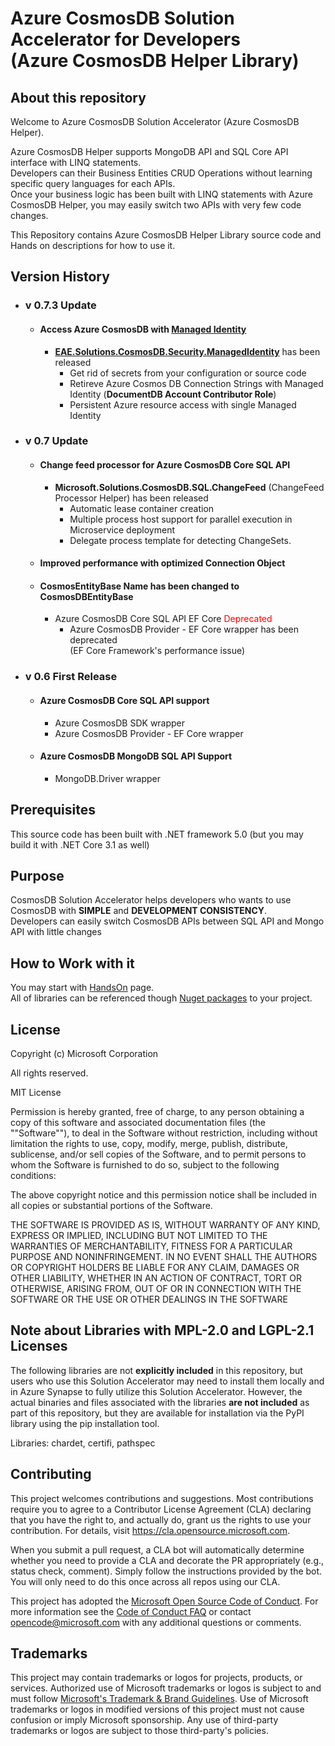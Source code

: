 # Azure CosmosDB Solution Accelerator for Developers </br>(Azure CosmosDB Helper Library)

## About this repository
Welcome to Azure CosmosDB Solution Accelerator (Azure CosmosDB Helper).  

Azure CosmosDB Helper supports MongoDB API and SQL Core API interface with LINQ statements.  
Developers can their Business Entities CRUD Operations without learning specific query languages for each APIs.  
Once your business logic has been built with LINQ statements with Azure CosmosDB Helper, you may easily switch two APIs with very few code changes.    

This Repository contains Azure CosmosDB Helper Library source code and Hands on descriptions for how to use it.  

## Version History
 - ### v 0.7.3 Update
    - #### Access Azure CosmosDB with [Managed Identity](https://docs.microsoft.com/en-us/azure/active-directory/managed-identities-azure-resources/overview)
        - [**EAE.Solutions.CosmosDB.Security.ManagedIdentity**](ManagedIdentity.md) has been released
            - Get rid of secrets from your configuration or source code
            - Retireve Azure Cosmos DB Connection Strings with Managed Identity (**DocumentDB Account Contributor Role**)
            - Persistent Azure resource access with single Managed Identity
            
  

- ### v 0.7 Update  
   - #### Change feed processor for Azure CosmosDB Core SQL API  
      - **Microsoft.Solutions.CosmosDB.SQL.ChangeFeed** (ChangeFeed Processor Helper) has been released  
        - Automatic lease container creation  
        - Multiple process host support for parallel execution in Microservice deployment
        - Delegate process template for detecting ChangeSets. 
          

   - #### Improved performance with optimized Connection Object 
   
   - #### CosmosEntityBase Name has been changed to **CosmosDBEntityBase**  
     - Azure CosmosDB Core SQL API EF Core <span style="color:red">Deprecated</span>
        - Azure CosmosDB Provider - EF Core wrapper has been deprecated  
          (EF Core Framework's performance issue)  
        
- ### v 0.6 First Release  
   - #### Azure CosmosDB Core SQL API support   
       - Azure CosmosDB SDK wrapper  
       - Azure CosmosDB Provider - EF Core wrapper  
   - #### Azure CosmosDB MongoDB SQL API Support  
       - MongoDB.Driver wrapper  
       
## Prerequisites
This source code has been built with .NET framework 5.0
(but you may build it with .NET Core 3.1 as well)

## Purpose 
CosmosDB Solution Accelerator helps developers who wants to use CosmosDB with **SIMPLE** and **DEVELOPMENT CONSISTENCY**.  
Developers can easily switch CosmosDB APIs between SQL API and Mongo API with little changes

## How to Work with it
You may start with [HandsOn](./HandsOn.md) page.  
All of libraries can be referenced though [Nuget packages](https://www.nuget.org/packages?q=EAE.Solutions) to your project.

## License
Copyright (c) Microsoft Corporation

All rights reserved.

MIT License

Permission is hereby granted, free of charge, to any person obtaining a copy of this software and associated documentation files (the ""Software""), to deal in the Software without restriction, including without limitation the rights to use, copy, modify, merge, publish, distribute, sublicense, and/or sell copies of the Software, and to permit persons to whom the Software is furnished to do so, subject to the following conditions:

The above copyright notice and this permission notice shall be included in all copies or substantial portions of the Software.

THE SOFTWARE IS PROVIDED AS IS, WITHOUT WARRANTY OF ANY KIND, EXPRESS OR IMPLIED, INCLUDING BUT NOT LIMITED TO THE WARRANTIES OF MERCHANTABILITY, FITNESS FOR A PARTICULAR PURPOSE AND NONINFRINGEMENT. IN NO EVENT SHALL THE AUTHORS OR COPYRIGHT HOLDERS BE LIABLE FOR ANY CLAIM, DAMAGES OR OTHER LIABILITY, WHETHER IN AN ACTION OF CONTRACT, TORT OR OTHERWISE, ARISING FROM, OUT OF OR IN CONNECTION WITH THE SOFTWARE OR THE USE OR OTHER DEALINGS IN THE SOFTWARE

## Note about Libraries with MPL-2.0 and LGPL-2.1 Licenses   
The following libraries are not **explicitly included** in this repository, but users who use this Solution Accelerator may need to install them locally and in Azure Synapse to fully utilize this Solution Accelerator. However, the actual binaries and files associated with the libraries **are not included** as part of this repository, but they are available for installation via the PyPI library using the pip installation tool.  
  
Libraries: chardet, certifi, pathspec

## Contributing

This project welcomes contributions and suggestions.  Most contributions require you to agree to a
Contributor License Agreement (CLA) declaring that you have the right to, and actually do, grant us
the rights to use your contribution. For details, visit https://cla.opensource.microsoft.com.

When you submit a pull request, a CLA bot will automatically determine whether you need to provide
a CLA and decorate the PR appropriately (e.g., status check, comment). Simply follow the instructions
provided by the bot. You will only need to do this once across all repos using our CLA.

This project has adopted the [Microsoft Open Source Code of Conduct](https://opensource.microsoft.com/codeofconduct/).
For more information see the [Code of Conduct FAQ](https://opensource.microsoft.com/codeofconduct/faq/) or
contact [opencode@microsoft.com](mailto:opencode@microsoft.com) with any additional questions or comments.

## Trademarks

This project may contain trademarks or logos for projects, products, or services. Authorized use of Microsoft 
trademarks or logos is subject to and must follow 
[Microsoft's Trademark & Brand Guidelines](https://www.microsoft.com/en-us/legal/intellectualproperty/trademarks/usage/general).
Use of Microsoft trademarks or logos in modified versions of this project must not cause confusion or imply Microsoft sponsorship.
Any use of third-party trademarks or logos are subject to those third-party's policies.
